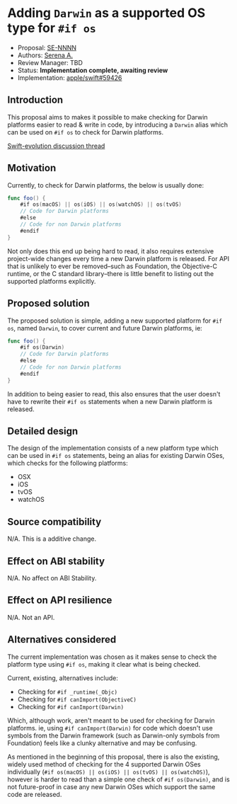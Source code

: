 # Adding `Darwin` as a supported OS type for `#if os`

* Proposal: [SE-NNNN](NNNN-ifOSDarwin.md)
* Authors: [Serena A.](https://github.com/SerenaKit)
* Review Manager: TBD
* Status: **Implementation complete, awaiting review**
* Implementation: [apple/swift#59426](https://github.com/apple/swift/pull/59426)

## Introduction

This proposal aims to makes it possible to make checking for Darwin platforms easier to read & write in code, by introducing a `Darwin` alias which can be used on `#if os` to check for Darwin platforms.

[Swift-evolution discussion thread](https://forums.swift.org/t/if-os-darwin-a-shorthand-for-checking-for-darwin-platforms/58146)

## Motivation

Currently, to check for Darwin platforms, the below is usually done:
```swift
func foo() {
    #if os(macOS) || os(iOS) || os(watchOS) || os(tvOS)
    // Code for Darwin platforms
    #else
    // Code for non Darwin platforms
    #endif
}
```

Not only does this end up being hard to read, it also requires extensive project-wide changes every time a new Darwin platform is released. For API that is unlikely to ever be removed–such as Foundation, the Objective-C runtime, or the C standard library–there is little benefit to listing out the supported platforms explicitly.

## Proposed solution

The proposed solution is simple, adding a new supported platform for `#if os`, named `Darwin`, to cover current and future Darwin platforms, ie:
```swift
func foo() {
    #if os(Darwin)
    // Code for Darwin platforms
    #else
    // Code for non Darwin platforms
    #endif
}
```

In addition to being easier to read, this also ensures that the user doesn't have to rewrite their `#if os` statements when a new Darwin platform is released.

## Detailed design

The design of the implementation consists of a new platform type which can be used in `#if os` statements, being an alias for existing Darwin OSes, which checks for the following platforms:
- OSX
- iOS
- tvOS
- watchOS

## Source compatibility

N/A. This is a additive change.

## Effect on ABI stability

N/A. No affect on ABI Stability.

## Effect on API resilience

N/A. Not an API.

## Alternatives considered

The current implementation was chosen as it makes sense to check the platform type using `#if os`, making it clear what is being checked.

Current, existing, alternatives include:
- Checking for `#if _runtime(_Objc)`
- Checking for `#if canImport(ObjectiveC)`
- Checking for `#if canImport(Darwin)`

Which, although work, aren't meant to be used for checking for Darwin platforms. ie, using `#if canImport(Darwin)` for code which doesn't use symbols from the Darwin framework (such as Darwin-only symbols from Foundation) feels like a clunky alternative and may be confusing.

As mentioned in the beginning of this proposal, there is also the existing, widely used method of checking for the 4 supported Darwin OSes individually (`#if os(macOS) || os(iOS) || os(tvOS) || os(watchOS)`), however is harder to read than a simple one check of `#if os(Darwin)`, and is not future-proof in case any new Darwin OSes which support the same code are released.
